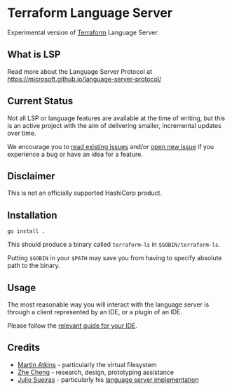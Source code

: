 # Terraform Language Server

Experimental version of [Terraform](https://www.terraform.io) Language Server.

## What is LSP

Read more about the Language Server Protocol at https://microsoft.github.io/language-server-protocol/

## Current Status

Not all LSP or language features are available at the time of writing,
but this is an active project with the aim of delivering smaller,
incremental updates over time.

We encourage you to [read existing issues](https://github.com/hashicorp/terraform-ls/issues)
and/or [open new issue](https://github.com/hashicorp/terraform-ls/issues/new/choose)
if you experience a bug or have an idea for a feature.

## Disclaimer

This is not an officially supported HashiCorp product.

## Installation

```
go install .
```

This should produce a binary called `terraform-ls` in `$GOBIN/terraform-ls`.

Putting `$GOBIN` in your `$PATH` may save you from having to specify
absolute path to the binary.

## Usage

The most reasonable way you will interact with the language server
is through a client represented by an IDE, or a plugin of an IDE.

Please follow the [relevant guide for your IDE](./docs/USAGE.md).

## Credits

- [Martin Atkins](https://github.com/apparentlymart) - particularly the virtual filesystem
- [Zhe Cheng](https://github.com/njuCZ) - research, design, prototyping assistance
- [Julio Sueiras](https://github.com/juliosueiras) - particularly his [language server implementation](https://github.com/juliosueiras/terraform-lsp)
 

